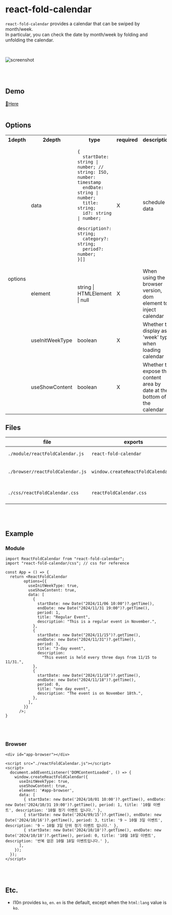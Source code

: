 # react-fold-calendar

`react-fold-calendar` provides a calendar that can be swiped by month/week. <br/>
In particular, you can check the date by month/week by folding and unfolding the calendar.

<br/>

![screenshot](https://github.com/user-attachments/assets/04b7b3c3-3cbb-4859-b326-f0a46a5db3df)

<br/>
<br/>

## Demo

[🌈Here](https://demo-web-smilemj.vercel.app/)
<br/>
<br/>

## Options

<table>
  <tr>
    <th>1depth</th>
    <th>2depth</th>
    <th>type</th>
    <th>required</th>
    <th>description</th>
  </tr>
  <tr>
    <td rowspan="4">options</td>
    <td>data</td>
    <td><pre><code>{
  startDate: string | number; // string: ISO, number: timestamp
  endDate: string | number;
  title: string;
  id?: string | number;
  description?: string;
  category?: string;
  period?: number;
}[]</code></pre></td>
    <td>X</td>
    <td>schedule data</td>
  </tr> 
  <tr>
    <td>element</td>
    <td>string | HTMLElement | null</td>
    <td>X</td>
    <td>When using the browser version, dom element to inject calendar</td>
  </tr>
  <tr>
    <td>useInitWeekType</td>
    <td>boolean</td>
    <td>X</td>
    <td>Whether to display as 'week' type when loading calendar</td>
  </tr>
  <tr>
    <td>useShowContent</td>
    <td>boolean</td>
    <td>X</td>
    <td>Whether to expose the content area by date at the bottom of the calendar</td>
  </tr>
</table>

## Files

| file                             | exports                            | description                                                                         |
| -------------------------------- | ---------------------------------- | ----------------------------------------------------------------------------------- |
| `./module/reactFoldCalendar.js`  | `react-fold-calendar`              | It can be used by importing it as a module type.                                    |
| `./browser/reactFoldCalendar.js` | `window.createReactFoldCalendar()` | After importing the browser.js file, you can call window.createReactFoldCalendar(). |
| `./css/reactFoldCalendar.css`    | `reactFoldCalendar.css`            | You can customize the design of your choice with the example style file.            |

<br/>
<br/>

## Example

### Module

```
import ReactFoldCalendar from "react-fold-calendar";
import "react-fold-calendar/css"; // css for reference

const App = () => {
  return <ReactFoldCalendar
        options={{
          useInitWeekType: true,
          useShowContent: true,
          data: [
            {
              startDate: new Date("2024/11/06 10:00")?.getTime(),
              endDate: new Date("2024/11/31 19:00")?.getTime(),
              period: 1,
              title: "Regular Event",
              description: "This is a regular event in November.",
            },
            {
              startDate: new Date("2024/11/15")?.getTime(),
              endDate: new Date("2024/11/31")?.getTime(),
              period: 3,
              title: "3-day event",
              description:
                "This event is held every three days from 11/15 to 11/31.",
            },
            {
              startDate: new Date("2024/11/18")?.getTime(),
              endDate: new Date("2024/11/18")?.getTime(),
              period: 0,
              title: "one day event",
              description: "The event is on November 18th.",
            },
          ],
        }}
      />;
}
```

<br/>
<br/>

### Browser

```
<div id="app-browser"></div>

<script src="./reactFoldCalendar.js"></script>
<script>
  document.addEventListener('DOMContentLoaded', () => {
    window.createReactFoldCalendar({
      useInitWeekType: true,
      useShowContent: true,
      element: '#app-browser',
      data: [
        { startDate: new Date('2024/10/01 10:00')?.getTime(), endDate: new Date('2024/10/31 19:00')?.getTime(), period: 1, title: '10월 이벤트', description: '10월 정기 이벤트 입니다.' },
        { startDate: new Date('2024/09/15')?.getTime(), endDate: new Date('2024/10/16')?.getTime(), period: 3, title: '9 ~ 10월 3일 이벤트', description: '9 ~ 10월 3일 단위 정기 이벤트 입니다.' },
        { startDate: new Date('2024/10/18')?.getTime(), endDate: new Date('2024/10/18')?.getTime(), period: 0, title: '10월 18일 이벤트', description: '반복 없은 10월 18일 이벤트입니다.' },
      ],
    });
  });
</script>
```

<br/>
<br/>

## Etc.

- l10n provides `ko`, `en`. `en` is the default, except when the `html:lang` value is `ko`.
